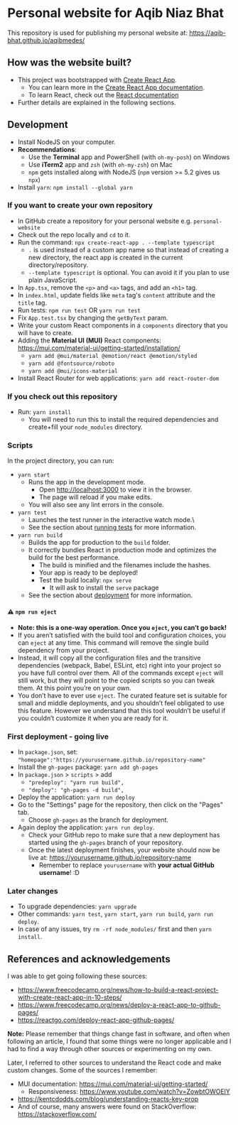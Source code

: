 # Personal website for Aqib Niaz Bhat

This repository is used for publishing my personal website at: <https://aqib-bhat.github.io/aqibmedes/>

## How was the website built?

- This project was bootstrapped with [Create React App](https://github.com/facebook/create-react-app).
  - You can learn more in the [Create React App documentation](https://facebook.github.io/create-react-app/docs/getting-started).
  - To learn React, check out the [React documentation](https://reactjs.org/)
- Further details are explained in the following sections.

## Development

- Install NodeJS on your computer.
- **Recommendations**:
  - Use the **Terminal** app and PowerShell (with `oh-my-posh`) on Windows
  - Use **iTerm2** app and `zsh` (with `oh-my-zsh`) on Mac
  - `npm` gets installed along with NodeJS (`npm` version >= 5.2 gives us `npx`)
- Install `yarn`: `npm install --global yarn`

### If you want to create your own repository

- In GitHub create a repository for your personal website e.g. `personal-website`
- Check out the repo locally and `cd` to it.
- Run the command: `npx create-react-app . --template typescript`
  - `.` is used instead of a custom app name so that instead of creating a new directory, the react app is created in the current directory/repository.
  - `--template typescript` is optional. You can avoid it if you plan to use plain JavaScript.
- In `App.tsx`, remove the `<p>` and `<a>` tags, and add an `<h1>` tag.
- In `index.html`, update fields like `meta` tag's `content` attribute and the `title` tag.
- Run tests: `npm run test` OR `yarn run test`
- Fix `App.test.tsx` by changing the `getByText` param.
- Write your custom React components in a `components` directory that you will have to create.
- Adding the **Material UI (MUI)** React components: <https://mui.com/material-ui/getting-started/installation/>
  - `yarn add @mui/material @emotion/react @emotion/styled`
  - `yarn add @fontsource/roboto`
  - `yarn add @mui/icons-material`
- Install React Router for web applications: `yarn add react-router-dom`

### If you check out this repository

- Run: `yarn install`
  - You will need to run this to install the required dependencies and create+fill your `node_modules` directory.

### Scripts

In the project directory, you can run:

- `yarn start`
  - Runs the app in the development mode.
    - Open [http://localhost:3000](http://localhost:3000) to view it in the browser.
    - The page will reload if you make edits.
  - You will also see any lint errors in the console.
- `yarn test`
  - Launches the test runner in the interactive watch mode.\
  - See the section about [running tests](https://facebook.github.io/create-react-app/docs/running-tests) for more information.
- `yarn run build`
  - Builds the app for production to the `build` folder.
  - It correctly bundles React in production mode and optimizes the build for the best performance.
    - The build is minified and the filenames include the hashes.
    - Your app is ready to be deployed!
    - Test the build locally: `npx serve`
      - It will ask to install the `serve` package
  - See the section about [deployment](https://facebook.github.io/create-react-app/docs/deployment) for more information.

#### :warning: `npm run eject`

- **Note: this is a one-way operation. Once you `eject`, you can’t go back!**
- If you aren’t satisfied with the build tool and configuration choices, you can `eject` at any time. This command will remove the single build dependency from your project.
- Instead, it will copy all the configuration files and the transitive dependencies (webpack, Babel, ESLint, etc) right into your project so you have full control over them. All of the commands except `eject` will still work, but they will point to the copied scripts so you can tweak them. At this point you’re on your own.
- You don’t have to ever use `eject`. The curated feature set is suitable for small and middle deployments, and you shouldn’t feel obligated to use this feature. However we understand that this tool wouldn’t be useful if you couldn’t customize it when you are ready for it.

### First deployment - going live

- In `package.json`, set: `"homepage":"https://yourusername.github.io/repository-name"`
- Install the `gh-pages` package: `yarn add gh-pages`
- In `package.json` > `scripts` > add
  - `"predeploy": "yarn run build",`
  - `"deploy": "gh-pages -d build",`
- Deploy the application: `yarn run deploy`
- Go to the "Settings" page for the repository, then click on the "Pages" tab.
  - Choose `gh-pages` as the branch for deployment.
- Again deploy the application: `yarn run deploy`.
  - Check your GitHub repo to make sure that a new deployment has started using the `gh-pages` branch of your repository.
  - Once the latest deployment finishes, your website should now be live at: <https://yourusername.github.io/repository-name>
    - Remember to replace `yourusername` with **your actual GitHub username**! :D

### Later changes

- To upgrade dependencies: `yarn upgrade`
- Other commands: `yarn test`, `yarn start`, `yarn run build`, `yarn run deploy`.
- In case of any issues, try `rm -rf node_modules/` first and then `yarn install`.

## References and acknowledgements

I was able to get going following these sources:

- <https://www.freecodecamp.org/news/how-to-build-a-react-project-with-create-react-app-in-10-steps/>
- <https://www.freecodecamp.org/news/deploy-a-react-app-to-github-pages/>
- <https://reactgo.com/deploy-react-app-github-pages/>

**Note:** Please remember that things change fast in software, and often when following an article, I found that some things were no longer applicable and I had to find a way through other sources or experimenting on my own.

Later, I referred to other sources to understand the React code and make custom changes. Some of the sources I remember:

- MUI documentation: <https://mui.com/material-ui/getting-started/>
  - Responsiveness: <https://www.youtube.com/watch?v=ZowbtOWOElY>
- <https://kentcdodds.com/blog/understanding-reacts-key-prop>
- And of course, many answers were found on StackOverflow: <https://stackoverflow.com/>
